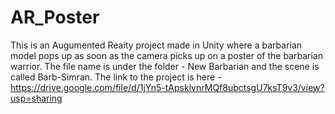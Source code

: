 # AR_Poster

This is an Augumented Reaity project made in Unity where a barbarian model pops up as soon as the camera picks up on a poster of the barbarian warrior. The file name is under the folder - New Barbarian and the scene is called Barb-Simran.
The link to the project is here - https://drive.google.com/file/d/1jYn5-tApsklvnrMQf8ubctsgU7ksT9v3/view?usp=sharing
